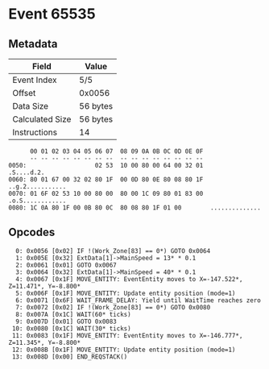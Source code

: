 # Event 65535

## Metadata

| Field           | Value    |
|-----------------|----------|
| Event Index     | 5/5      |
| Offset          | 0x0056   |
| Data Size       | 56 bytes |
| Calculated Size | 56 bytes |
| Instructions    | 14       |

```
      00 01 02 03 04 05 06 07  08 09 0A 0B 0C 0D 0E 0F
      -- -- -- -- -- -- -- --  -- -- -- -- -- -- -- --
0050:                   02 53  10 00 80 00 64 00 32 01        .S....d.2.
0060: 80 01 67 00 32 02 80 1F  00 0D 80 0E 80 08 80 1F  ..g.2...........
0070: 01 6F 02 53 10 00 80 00  80 00 1C 09 80 01 83 00  .o.S............
0080: 1C 0A 80 1F 00 0B 80 0C  80 08 80 1F 01 00        ..............  
```

## Opcodes

```
  0: 0x0056 [0x02] IF !(Work_Zone[83] == 0*) GOTO 0x0064
  1: 0x005E [0x32] ExtData[1]->MainSpeed = 13* * 0.1
  2: 0x0061 [0x01] GOTO 0x0067
  3: 0x0064 [0x32] ExtData[1]->MainSpeed = 40* * 0.1
  4: 0x0067 [0x1F] MOVE_ENTITY: EventEntity moves to X=-147.522*, Z=11.471*, Y=-8.800*
  5: 0x006F [0x1F] MOVE_ENTITY: Update entity position (mode=1)
  6: 0x0071 [0x6F] WAIT_FRAME_DELAY: Yield until WaitTime reaches zero
  7: 0x0072 [0x02] IF !(Work_Zone[83] == 0*) GOTO 0x0080
  8: 0x007A [0x1C] WAIT(60* ticks)
  9: 0x007D [0x01] GOTO 0x0083
 10: 0x0080 [0x1C] WAIT(30* ticks)
 11: 0x0083 [0x1F] MOVE_ENTITY: EventEntity moves to X=-146.777*, Z=11.345*, Y=-8.800*
 12: 0x008B [0x1F] MOVE_ENTITY: Update entity position (mode=1)
 13: 0x008D [0x00] END_REQSTACK()
```
